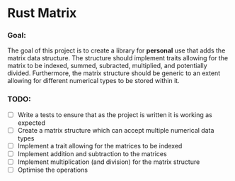 # Rust Matrix
### Goal: 
The goal of this project is to create a library for **personal** use that adds the matrix data structure. The structure 
should implement traits allowing for the matrix to be indexed, summed, subracted, multiplied, and potentially divided.
Furthermore, the matrix structure should be generic to an extent allowing for different numerical types to be stored
within it.

### TODO:
- [ ] Write a tests to ensure that as the project is written it is working as expected
- [ ] Create a matrix structure which can accept multiple numerical data types
- [ ] Implement a trait allowing for the matrices to be indexed
- [ ] Implement addition and subtraction to the matrices
- [ ] Implement multiplication (and division) for the matrix structure
- [ ] Optimise the operations
